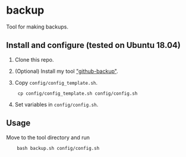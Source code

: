 # backup

Tool for making backups.

## Install and configure (tested on Ubuntu 18.04)

1. Clone this repo.
2. (Optional) Install my tool ["github-backup"](https://github.com/moisesjbc/github-backup).
3. Copy `config/config_template.sh`.

        cp config/config_template.sh config/config.sh

4. Set variables in `config/config.sh`.

## Usage

Move to the tool directory and run

        bash backup.sh config/config.sh
